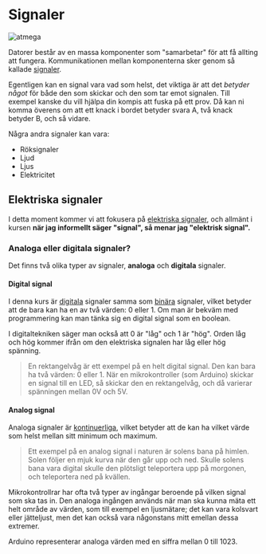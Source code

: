 <script src=/two.min.js></script>

# Signaler

![atmega](/media/atmega.jpg)

Datorer består av en massa komponenter som "samarbetar" för att få allting att fungera. Kommunikationen mellan komponenterna sker genom så kallade <u>signaler</u>.

Egentligen kan en signal vara vad som helst, det viktiga är att det _betyder något_ för både den som skickar och den som tar emot signalen. Till exempel kanske du vill hjälpa din kompis att fuska på ett prov. Då kan ni komma överens om att ett knack i bordet betyder svara A, två knack betyder B, och så vidare.

Några andra signaler kan vara:
- Röksignaler
- Ljud
- Ljus
- Elektricitet

## Elektriska signaler

I detta moment kommer vi att fokusera på <u>elektriska signaler</u>, och allmänt i kursen **när jag informellt säger "signal", så menar jag "elektrisk signal".**

### Analoga eller digitala signaler?

Det finns två olika typer av signaler, **analoga** och **digitala** signaler.

#### Digital signal

I denna kurs är <u>digitala</u> signaler samma som <u>binära</u> signaler, vilket betyder att de bara kan ha en av två värden: 0 eller 1. Om man är bekväm med programmering kan man tänka sig en digital signal som en boolean.


I digitaltekniken säger man också att 0 är "låg" och 1 är "hög". Orden låg och hög kommer ifrån om den elektriska signalen har låg eller hög spänning.

> En rektangelvåg är ett exempel på en helt digital signal. Den kan bara ha två värden: 0 eller 1. När en mikrokontroller (som Arduino) skickar en signal till en LED, så skickar den en rektangelvåg, och då varierar spänningen mellan 0V och 5V.
> <div id="square-wave"></div>

#### Analog signal
Analoga signaler är <u>kontinuerliga</u>, vilket betyder att de kan ha vilket värde som helst mellan sitt minimum och maximum. 

> Ett exempel på en analog signal i naturen är solens bana på himlen. Solen följer en mjuk kurva när den går upp och ned. Skulle solens bana vara digital skulle den plötsligt teleportera upp på morgonen, och teleportera ned på kvällen.
> <div id="sine-wave"></div>

Mikrokontrollrar har ofta två typer av ingångar beroende på vilken signal som ska tas in. Den analoga ingången används när man ska kunna mäta ett helt område av värden, som till exempel en ljusmätare; det kan vara kolsvart eller jätteljust, men det kan också vara någonstans mitt emellan dessa extremer. 

Arduino representerar analoga värden med en siffra mellan 0 till 1023.


<script src=signals.js></script>